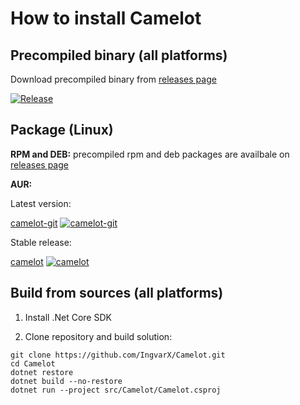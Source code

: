 # How to install Camelot

## Precompiled binary (all platforms)

Download precompiled binary from [releases page](https://github.com/IngvarX/Camelot/releases)

[![Release](https://img.shields.io/github/v/release/IngvarX/Camelot?style=for-the-badge)](https://github.com/IngvarX/Camelot/releases)

## Package (Linux)

**RPM and DEB:** precompiled rpm and deb packages are availbale on [releases page](https://github.com/IngvarX/Camelot/releases)

**AUR:**

Latest version:

[camelot-git](https://aur.archlinux.org/packages/camelot-git/)
[![camelot-git](https://img.shields.io/aur/last-modified/camelot-git?style=for-the-badge)](https://aur.archlinux.org/packages/camelot-git/)

Stable release:

[camelot](https://aur.archlinux.org/packages/camelot/)
[![camelot](https://img.shields.io/aur/last-modified/camelot?style=for-the-badge)](https://aur.archlinux.org/packages/camelot/)

## Build from sources (all platforms)

1) Install .Net Core SDK

2) Clone repository and build solution:

```
git clone https://github.com/IngvarX/Camelot.git
cd Camelot
dotnet restore
dotnet build --no-restore
dotnet run --project src/Camelot/Camelot.csproj
```
